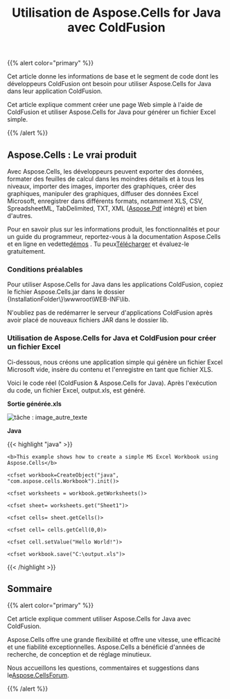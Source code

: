 ﻿---
title: Utilisation de Aspose.Cells for Java avec ColdFusion
type: docs
weight: 40
url: /fr/java/using-aspose-cells-for-java-with-coldfusion/
---
{{% alert color="primary" %}}

Cet article donne les informations de base et le segment de code dont les développeurs ColdFusion ont besoin pour utiliser Aspose.Cells for Java dans leur application ColdFusion.

Cet article explique comment créer une page Web simple à l'aide de ColdFusion et utiliser Aspose.Cells for Java pour générer un fichier Excel simple.

{{% /alert %}}

## **Aspose.Cells : Le vrai produit**

Avec Aspose.Cells, les développeurs peuvent exporter des données, formater des feuilles de calcul dans les moindres détails et à tous les niveaux, importer des images, importer des graphiques, créer des graphiques, manipuler des graphiques, diffuser des données Excel Microsoft, enregistrer dans différents formats, notamment XLS, CSV, SpreadsheetML, TabDelimited, TXT, XML ([Aspose.Pdf](https://products.aspose.com/pdf/java/) intégré) et bien d'autres.

 Pour en savoir plus sur les informations produit, les fonctionnalités et pour un guide du programmeur, reportez-vous à la documentation Aspose.Cells et en ligne en vedette[démos](https://github.com/aspose-cells/Aspose.Cells-for-Java) . Tu peux[Télécharger](https://downloads.aspose.com/cells/java) et évaluez-le gratuitement.

### **Conditions préalables**

Pour utiliser Aspose.Cells for Java dans les applications ColdFusion, copiez le fichier Aspose.Cells.jar dans le dossier {InstallationFolder\\}\wwwroot\WEB-INF\lib.

N'oubliez pas de redémarrer le serveur d'applications ColdFusion après avoir placé de nouveaux fichiers JAR dans le dossier lib.

### **Utilisation de Aspose.Cells for Java et ColdFusion pour créer un fichier Excel**

Ci-dessous, nous créons une application simple qui génère un fichier Excel Microsoft vide, insère du contenu et l'enregistre en tant que fichier XLS.

Voici le code réel (ColdFusion & Aspose.Cells for Java). Après l'exécution du code, un fichier Excel, output.xls, est généré.

**Sortie générée.xls**

![tâche : image_autre_texte](using-aspose-cells-for-java-with-coldfusion_1.png)

**Java**

{{< highlight "java" >}}

 <html>

<head><title>Hello World!</title></head>

<body>

    <b>This example shows how to create a simple MS Excel Workbook using Aspose.Cells</b>

    <cfset workbook=CreateObject("java", "com.aspose.cells.Workbook").init()>

    <cfset worksheets = workbook.getWorksheets()>

    <cfset sheet= worksheets.get("Sheet1")>

    <cfset cells= sheet.getCells()>

    <cfset cell= cells.getCell(0,0)>

    <cfset cell.setValue("Hello World!")>

    <cfset workbook.save("C:\output.xls")>

</body>

</html>

{{< /highlight >}}

## **Sommaire**

{{% alert color="primary" %}}

Cet article explique comment utiliser Aspose.Cells for Java avec ColdFusion.

Aspose.Cells offre une grande flexibilité et offre une vitesse, une efficacité et une fiabilité exceptionnelles. Aspose.Cells a bénéficié d'années de recherche, de conception et de réglage minutieux.

 Nous accueillons les questions, commentaires et suggestions dans le[Aspose.CellsForum](https://forum.aspose.com/c/cells/9).

{{% /alert %}}
